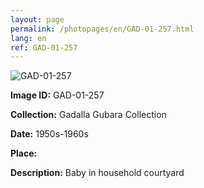 ```yaml
---
layout: page
permalink: /photopages/en/GAD-01-257.html
lang: en
ref: GAD-01-257
---
```


![GAD-01-257](/smallimages/GAD-01-257-600.jpg)

**Image ID:** GAD-01-257

**Collection:** Gadalla Gubara Collection

**Date:** 1950s-1960s

**Place:**

**Description:** Baby in household courtyard
